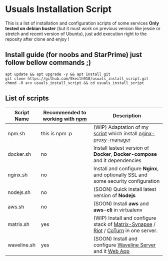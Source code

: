 # Usuals Installation Script
This is a list of installation and configuration scripts of some services __Only tested on debian buster__ (but it must work on previous version like jessie or stretch and recent version of Ubuntu), just add execution right to the reposity after clone and enjoy !

## Install guide (for noobs and StarPrime) just follow bellow commands ;)
```
apt update && apt upgrade -y && apt install git
git clone https://github.com/Skeith918/usuals_install_script.git
chmod -R a+x usuals_install_script && cd usuals_install_script
```
## List of scripts
Script Name    | Recommended to working with [npm](https://github.com/Skeith918/nginx-proxy-manager_install_script) | Description
-------------  | ----------- | -------------
npm.sh | this is npm :p | (WIP) Adaptation of my [script](https://github.com/Skeith918/nginx-proxy-manager_install_script) which install [nginx-proxy-manager](https://github.com/jc21/nginx-proxy-manager)
docker.sh | no | Install lastest version of **Docker**, **Docker-compose** and it dependencies
nginx.sh | no | Install and configure **Nginx**, and optionally SSL and some security configuration
nodejs.sh | no | (SOON) Quick install latest version of **Nodejs**
aws.sh | no | (SOON) Install **aws** and **aws-cli** in virtualenv
matrix.sh | yes | (WIP) Install and configure stack of [Matrix-Synapse](https://github.com/matrix-org/synapse) / [Riot](https://github.com/vector-im/riot-web) / [CoTurn](https://github.com/coturn/coturn) in one server.
waveline.sh | yes | (SOON) Install and configure [Waveline Server](https://github.com/Wellenline/waveline-server) and it [Web App](https://github.com/Wellenline/waveline-web)
